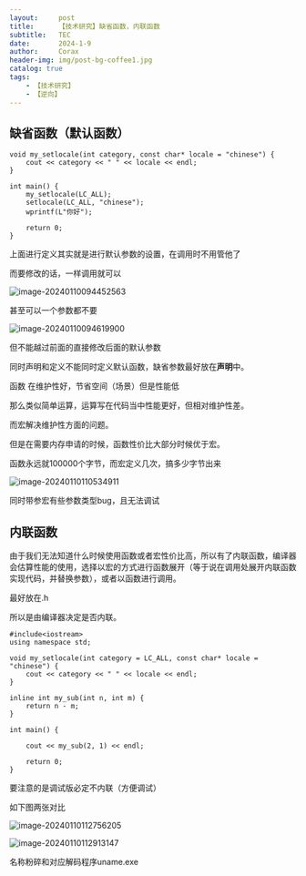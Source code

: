 ```yaml
---
layout:     post
title:      【技术研究】缺省函数，内联函数
subtitle:   TEC
date:       2024-1-9
author:     Corax
header-img: img/post-bg-coffee1.jpg
catalog: true
tags:
    - 【技术研究】
    - 【逆向】
---
```


## 缺省函数（默认函数）

```
void my_setlocale(int category, const char* locale = "chinese") {
	cout << category << " " << locale << endl;
}

int main() {
	my_setlocale(LC_ALL);
	setlocale(LC_ALL, "chinese");
	wprintf(L"你好");

	return 0;
}
```

上面进行定义其实就是进行默认参数的设置，在调用时不用管他了

而要修改的话，一样调用就可以

![image-20240110094452563](https://typora-1321221957.cos.ap-shanghai.myqcloud.com/image1/202401102111640.png)

甚至可以一个参数都不要

![image-20240110094619900](https://typora-1321221957.cos.ap-shanghai.myqcloud.com/image1/202401102111641.png)

但不能越过前面的直接修改后面的默认参数

同时声明和定义不能同时定义默认函数，缺省参数最好放在**声明**中。



函数 在维护性好，节省空间（场景）但是性能低

那么类似简单运算，运算写在代码当中性能更好，但相对维护性差。

而宏解决维护性方面的问题。



但是在需要内存申请的时候，函数性价比大部分时候优于宏。

函数永远就100000个字节，而宏定义几次，搞多少字节出来

![image-20240110110534911](https://typora-1321221957.cos.ap-shanghai.myqcloud.com/image1/202401102111642.png)

同时带参宏有些参数类型bug，且无法调试





## 内联函数

由于我们无法知道什么时候使用函数或者宏性价比高，所以有了内联函数，编译器会估算性能的使用，选择以宏的方式进行函数展开（等于说在调用处展开内联函数实现代码，并替换参数），或者以函数进行调用。

最好放在.h

所以是由编译器决定是否内联。

```
#include<iostream>
using namespace std;

void my_setlocale(int category = LC_ALL, const char* locale = "chinese") {
	cout << category << " " << locale << endl;
}

inline int my_sub(int n, int m) {
	return n - m;
}

int main() {
	
	cout << my_sub(2, 1) << endl;

	return 0;
}
```

要注意的是调试版必定不内联（方便调试）

如下图两张对比

![image-20240110112756205](https://typora-1321221957.cos.ap-shanghai.myqcloud.com/image1/202401102111643.png)

![image-20240110112913147](https://typora-1321221957.cos.ap-shanghai.myqcloud.com/image1/202401102111644.png)



名称粉碎和对应解码程序uname.exe